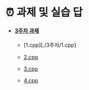 # ⏰ 과제 및 실습 답

- #### [3주차 과제](./3주차)

  - [1.cpp][./3주차/1.cpp]

  - [2.cpp](./3주차/2.cpp)

  - [3.cpp](./3주차/3.cpp)

  - [4.cpp](./3주차/4.cpp)

    

